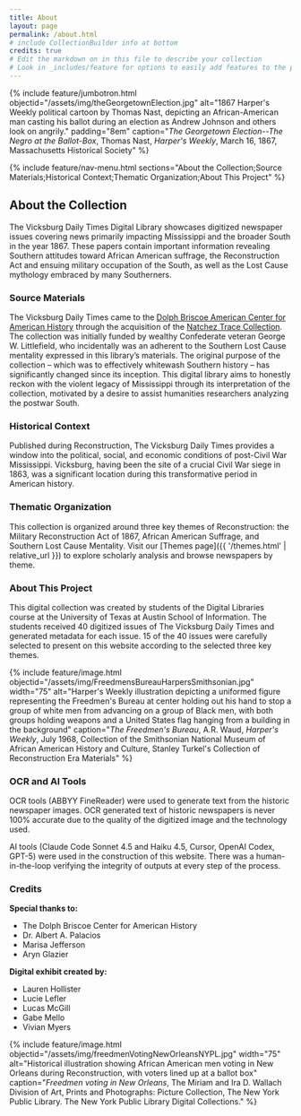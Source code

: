 ```yaml
---
title: About
layout: page
permalink: /about.html
# include CollectionBuilder info at bottom
credits: true
# Edit the markdown on in this file to describe your collection
# Look in _includes/feature for options to easily add features to the page
---
```


{% include feature/jumbotron.html objectid="/assets/img/theGeorgetownElection.jpg" alt="1867 Harper's Weekly political cartoon by Thomas Nast, depicting an African-American man casting his ballot during an election as Andrew Johnson and others look on angrily." padding="8em" caption="<em>The Georgetown Election--The Negro at the Ballot-Box</em>, Thomas Nast, <em>Harper's Weekly</em>, March 16, 1867, Massachusetts Historical Society" %}

{% include feature/nav-menu.html sections="About the Collection;Source Materials;Historical Context;Thematic Organization;About This Project" %}

## About the Collection

The Vicksburg Daily Times Digital Library showcases digitized newspaper issues covering news primarily impacting Mississippi and the broader South in the year 1867. These papers contain important information revealing Southern attitudes toward African American suffrage, the Reconstruction Act and ensuing military occupation of the South, as well as the Lost Cause mythology embraced by many Southerners.

### Source Materials

The Vicksburg Daily Times came to the [Dolph Briscoe American Center for American History](https://briscoecenter.org/) through the acquisition of the [Natchez Trace Collection](https://briscoecenter.org/collections/american-south/). The collection was initially funded by wealthy Confederate veteran George W. Littlefield, who incidentally was an adherent to the Southern Lost Cause mentality expressed in this library’s materials. The original purpose of the collection – which was to effectively whitewash Southern history – has significantly changed since its inception. This digital library aims to honestly reckon with the violent legacy of Mississippi through its interpretation of the collection, motivated by a desire to assist humanities researchers analyzing the postwar South. 


### Historical Context

Published during Reconstruction, The Vicksburg Daily Times provides a window into the political, social, and economic conditions of post-Civil War Mississippi. Vicksburg, having been the site of a crucial Civil War siege in 1863, was a significant location during this transformative period in American history.

### Thematic Organization

This collection is organized around three key themes of Reconstruction: the Military Reconstruction Act of 1867, African American Suffrage, and Southern Lost Cause Mentality. Visit our [Themes page]({{ '/themes.html' | relative_url }}) to explore scholarly analysis and browse newspapers by theme.

### About This Project

This digital collection was created by students of the Digital Libraries course at the University of Texas at Austin School of Information. The students received 40 digitized issues of The Vicksburg Daily Times and generated metadata for each issue. 15 of the 40 issues were carefully selected to present on this website according to the selected three key themes.

{% include feature/image.html objectid="/assets/img/FreedmensBureauHarpersSmithsonian.jpg" width="75" alt="Harper's Weekly illustration depicting a uniformed figure representing the Freedmen's Bureau at center holding out his hand to stop a group of white men from advancing on a group of Black men, with both groups holding weapons and a United States flag hanging from a building in the background" caption="<em>The Freedmen's Bureau</em>, A.R. Waud, <em>Harper's Weekly</em>, July 1968, Collection of the Smithsonian National Museum of African American History and Culture, Stanley Turkel's Collection of Reconstruction Era Materials" %}

### OCR and AI Tools

OCR tools (ABBYY FineReader) were used to generate text from the historic newspaper images. OCR generated text of historic newspapers is never 100% accurate due to the quality of the digitized image and the technology used.

AI tools (Claude Code Sonnet 4.5 and Haiku 4.5, Cursor, OpenAI Codex, GPT-5) were used in the construction of this website. There was a human-in-the-loop verifying the integrity of outputs at every step of the process.

### Credits

**Special thanks to:**
- The Dolph Briscoe Center for American History
- Dr. Albert A. Palacios
- Marisa Jefferson
- Aryn Glazier

**Digital exhibit created by:**
- Lauren Hollister
- Lucie Lefler
- Lucas McGill
- Gabe Mello
- Vivian Myers

{% include feature/image.html objectid="/assets/img/freedmenVotingNewOrleansNYPL.jpg" width="75" alt="Historical illustration showing African American men voting in New Orleans during Reconstruction, with voters lined up at a ballot box" caption="<em>Freedmen voting in New Orleans</em>, The Miriam and Ira D. Wallach Division of Art, Prints and Photographs: Picture Collection, The New York Public Library. The New York Public Library Digital Collections." %}
